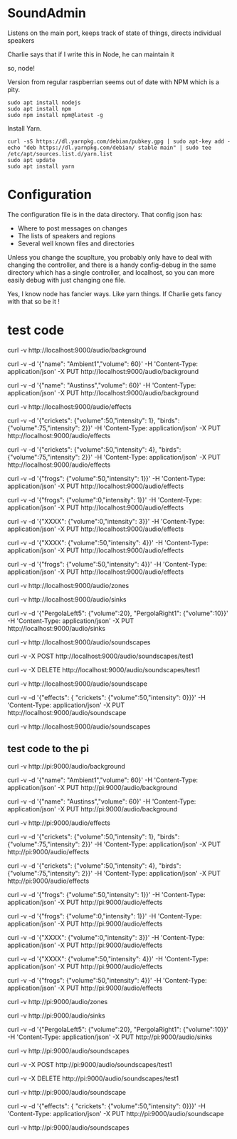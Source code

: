 # SoundAdmin

Listens on the main port, keeps track of state of things, directs individual speakers

Charlie says that if I write this in Node, he can maintain it

so, node!

Version from regular raspberrian seems out of date with NPM which is a pity.

```
sudo apt install nodejs
sudo apt install npm
sudo npm install npm@latest -g
```

Install Yarn.

```
curl -sS https://dl.yarnpkg.com/debian/pubkey.gpg | sudo apt-key add -
echo "deb https://dl.yarnpkg.com/debian/ stable main" | sudo tee /etc/apt/sources.list.d/yarn.list
sudo apt update
sudo apt install yarn
```

# Configuration

The configuration file is in the data directory. That config json has:
- Where to post messages on changes
- The lists of speakers and regions
- Several well known files and directories

Unless you change the scuplture, you probably only have to deal with changing
the controller, and there is a handy config-debug in the same directory
which has a single controller, and localhost, so you can more easily debug
with just changing one file.

Yes, I know node has fancier ways. Like yarn things. If Charlie gets fancy with that
so be it !

# test code

curl -v  http://localhost:9000/audio/background

curl -v -d '{"name": "Ambient1","volume": 60}' -H 'Content-Type: application/json' -X PUT http://localhost:9000/audio/background

curl -v -d '{"name": "Austinss","volume": 60}' -H 'Content-Type: application/json' -X PUT http://localhost:9000/audio/background  

curl -v  http://localhost:9000/audio/effects  

curl -v -d '{"crickets": {"volume":50,"intensity": 1}, "birds": {"volume":75,"intensity": 2}}' -H 'Content-Type: application/json' -X PUT http://localhost:9000/audio/effects 

curl -v -d '{"crickets": {"volume":50,"intensity": 4}, "birds": {"volume":75,"intensity": 2}}' -H 'Content-Type: application/json' -X PUT http://localhost:9000/audio/effects 

curl -v -d '{"frogs": {"volume":50,"intensity": 1}}' -H 'Content-Type: application/json' -X PUT http://localhost:9000/audio/effects 

curl -v -d '{"frogs": {"volume":0,"intensity": 1}}' -H 'Content-Type: application/json' -X PUT http://localhost:9000/audio/effects 

curl -v -d '{"XXXX": {"volume":0,"intensity": 3}}' -H 'Content-Type: application/json' -X PUT http://localhost:9000/audio/effects 

curl -v -d '{"XXXX": {"volume":50,"intensity": 4}}' -H 'Content-Type: application/json' -X PUT http://localhost:9000/audio/effects 

curl -v -d '{"frogs": {"volume":50,"intensity": 4}}' -H 'Content-Type: application/json' -X PUT http://localhost:9000/audio/effects 

curl -v  http://localhost:9000/audio/zones 

curl -v  http://localhost:9000/audio/sinks 

curl -v -d '{"PergolaLeft5": {"volume":20}, "PergolaRight1": {"volume":10}}' -H 'Content-Type: application/json' -X PUT http://localhost:9000/audio/sinks 

curl -v  http://localhost:9000/audio/soundscapes

curl -v -X POST http://localhost:9000/audio/soundscapes/test1

curl -v -X DELETE http://localhost:9000/audio/soundscapes/test1

curl -v  http://localhost:9000/audio/soundscape

curl -v -d '{"effects": { "crickets": {"volume":50,"intensity": 0}}}' -H 'Content-Type: application/json' -X PUT http://localhost:9000/audio/soundscape  

curl -v  http://localhost:9000/audio/soundscapes  

## test code to the pi

curl -v  http://pi:9000/audio/background

curl -v -d '{"name": "Ambient1","volume": 60}' -H 'Content-Type: application/json' -X PUT http://pi:9000/audio/background

curl -v -d '{"name": "Austinss","volume": 60}' -H 'Content-Type: application/json' -X PUT http://pi:9000/audio/background  

curl -v  http://pi:9000/audio/effects  

curl -v -d '{"crickets": {"volume":50,"intensity": 1}, "birds": {"volume":75,"intensity": 2}}' -H 'Content-Type: application/json' -X PUT http://pi:9000/audio/effects 

curl -v -d '{"crickets": {"volume":50,"intensity": 4}, "birds": {"volume":75,"intensity": 2}}' -H 'Content-Type: application/json' -X PUT http://pi:9000/audio/effects 

curl -v -d '{"frogs": {"volume":50,"intensity": 1}}' -H 'Content-Type: application/json' -X PUT http://pi:9000/audio/effects 

curl -v -d '{"frogs": {"volume":0,"intensity": 1}}' -H 'Content-Type: application/json' -X PUT http://pi:9000/audio/effects 

curl -v -d '{"XXXX": {"volume":0,"intensity": 3}}' -H 'Content-Type: application/json' -X PUT http://pi:9000/audio/effects 

curl -v -d '{"XXXX": {"volume":50,"intensity": 4}}' -H 'Content-Type: application/json' -X PUT http://pi:9000/audio/effects 

curl -v -d '{"frogs": {"volume":50,"intensity": 4}}' -H 'Content-Type: application/json' -X PUT http://pi:9000/audio/effects 

curl -v  http://pi:9000/audio/zones 

curl -v  http://pi:9000/audio/sinks 

curl -v -d '{"PergolaLeft5": {"volume":20}, "PergolaRight1": {"volume":10}}' -H 'Content-Type: application/json' -X PUT http://pi:9000/audio/sinks 

curl -v  http://pi:9000/audio/soundscapes

curl -v -X POST http://pi:9000/audio/soundscapes/test1

curl -v -X DELETE http://pi:9000/audio/soundscapes/test1

curl -v  http://pi:9000/audio/soundscape

curl -v -d '{"effects": { "crickets": {"volume":50,"intensity": 0}}}' -H 'Content-Type: application/json' -X PUT http://pi:9000/audio/soundscape  

curl -v  http://pi:9000/audio/soundscapes  

